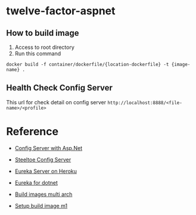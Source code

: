 # twelve-factor-aspnet

## How to build image 

1. Access to root directory
2. Run this command 
```
docker build -f container/dockerfile/{location-dockerfile} -t {image-name} .
```

## Health Check Config Server

This url for check detail on config server
```http://localhost:8888/<file-name>/<profile>```

# Reference

- [Config Server with Asp.Net](https://www.youtube.com/watch?v=UXSieGmbOhg)

- [Steeltoe Config Server](https://github.com/SteeltoeOSS/Dockerfiles)

- [Eureka Server on Heroku](https://github.com/kissaten/heroku-eureka-server-demo)

- [Eureka for dotnet](https://altkomsoftware.pl/en/blog/service-discovery-eureka/)

- [Build images multi arch](https://jitsu.com/blog/multi-platform-docker-builds)

- [Setup build image m1](https://betterprogramming.pub/how-to-actually-deploy-docker-images-built-on-a-m1-macs-with-apple-silicon-a35e39318e97)